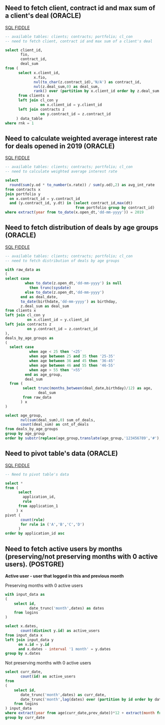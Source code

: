 ## Need to fetch client, contract id and max sum of a client's deal (ORACLE)
[SQL FIDDLE](http://sqlfiddle.com/#!4/7c034/14)

``` sql
-- available tables: clients; contracts; portfolio; cl_con
-- need to fetch client, contract id and max sum of a client's deal

select client_id,
       fio,
       contract_id,
       deal_sum
from (
      select x.client_id,
             x.fio,
             nvl(to_char(z.contract_id),'N/A') as contract_id,
             nvl(z.deal_sum,0) as deal_sum,
             rank() over (partition by x.client_id order by z.deal_sum desc) as rnk
      from clients x
      left join cl_con y
                on x.client_id = y.client_id
      left join contracts z
                on y.contract_id = z.contract_id
     ) data_table
where rnk = 1
```

## Need to calculate weighted average interest rate for deals opened in 2019 (ORACLE)
[SQL FIDDLE](http://sqlfiddle.com/#!4/fe18e/3)

``` sql
-- available tables: clients; contracts; portfolio; cl_con
-- need to calculate weighted average interest rate

select
  round(sum(y.od * to_number(x.rate)) / sum(y.od),2) as avg_int_rate
from contracts x
join portfolio y
  on x.contract_id = y.contract_id
  and (y.contract_id, y.dt) in (select contract_id,max(dt)
                                from portfolio group by contract_id)
where extract(year from to_date(x.open_dt,'dd-mm-yyyy')) = 2019
```

## Need to fetch distribution of deals by age groups (ORACLE)
[SQL FIDDLE](http://sqlfiddle.com/#!4/d181b4/24)

``` sql
-- available tables: clients; contracts; portfolio; cl_con
-- need to fetch distribution of deals by age groups 

with raw_data as
(
select case 
         when to_date(z.open_dt,'dd-mm-yyyy') is null 
           then trunc(sysdate) 
         else to_date(z.open_dt,'dd-mm-yyyy') 
       end as deal_date,
       to_date(birthdate,'dd-mm-yyyy') as birthday,
       z.deal_sum as deal_sum
from clients x
left join cl_con y
          on x.client_id = y.client_id
left join contracts z
          on y.contract_id = z.contract_id
),
deals_by_age_groups as
(
  select case
           when age < 25 then '<25'
           when age between 25 and 35 then '25-35'
           when age between 36 and 45 then '36-45'
           when age between 46 and 55 then '46-55'
           when age > 55 then '>55'
         end as age_group,
         deal_sum
  from (
        select trunc(months_between(deal_date,birthday)/12) as age,
               deal_sum
        from raw_data
       ) x
)

select age_group,
       nvl(sum(deal_sum),0) sum_of_deals,
       count(deal_sum) as cnt_of_deals
from deals_by_age_groups
group by age_group
order by substr(replace(age_group,translate(age_group,'123456789','#'),''),1,3) asc        
```

## Need to pivot table's data (ORACLE)
[SQL FIDDLE](http://sqlfiddle.com/#!4/fb149/4)

``` sql
-- Need to pivot table's data

select * 
from (
      select
        application_id,
        rule
      from application_1
     ) x
pivot (
       count(rule)
       for rule in ('A','B','C','D')
      )
order by application_id asc
```

## Need to fetch active users by months (preserving/not preserving months with 0 active users). (POSTGRE)
**Active user - user that logged in this and previous month**

Preserving months with 0 active users 
``` sql
with input_data as 
(
    select id,
           date_trunc('month',dates) as dates
    from logins
)

select x.dates,
       count(distinct y.id) as active_users
from input_data x
left join input_data y
	  on x.id = y.id
	  and x.dates - interval '1 month' = y.dates
group by x.dates
```

Not preserving months with 0 active users
``` sql
select curr_date,
       count(id) as active_users
from 
(
    select id,
	   date_trunc('month',dates) as curr_date,
	   date_trunc('month',lag(dates) over (partition by id order by dates asc)) as prev_date
    from logins
) input_data
where extract(year from age(curr_date,prev_date))*12 + extract(month from age(curr_date,prev_date)) = 1 
group by curr_date
```
